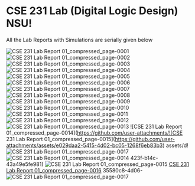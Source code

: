 # CSE 231 Lab (Digital Logic Design) NSU!
All the Lab Reports with Simulations are serially given below 

![CSE 231 Lab Report 01_compressed_page-0001](https://github.com/user-attachments/assets/6f81d56c-8351-4989-8ac5-446792c9d306)
![CSE 231 Lab Report 01_compressed_page-0002](https://github.com/user-attachments/assets/eb6868e4-b72e-430c-ac14-e726bb4658a0)
![CSE 231 Lab Report 01_compressed_page-0003](https://github.com/user-attachments/assets/07367c24-89e6-42da-86be-50d398a637fc)
![CSE 231 Lab Report 01_compressed_page-0004](https://github.com/user-attachments/assets/dfa26139-874c-47ff-b38c-cda4baa15e61)
![CSE 231 Lab Report 01_compressed_page-0005](https://github.com/user-attachments/assets/cd34561b-0a9c-4315-9872-5937b29c7b0d)
![CSE 231 Lab Report 01_compressed_page-0006](https://github.com/user-attachments/assets/fbb2e668-47d8-4a1d-9dbb-a1f9580cae94)
![CSE 231 Lab Report 01_compressed_page-0007](https://github.com/user-attachments/assets/e9126295-b835-49f2-83de-0cebc232e420)
![CSE 231 Lab Report 01_compressed_page-0008](https://github.com/user-attachments/assets/825f3328-0914-4198-b2d2-7b1bc2cb42c0)
![CSE 231 Lab Report 01_compressed_page-0009](https://github.com/user-attachments/assets/97e32452-4191-473e-94d9-9f7fee0587cd)
![CSE 231 Lab Report 01_compressed_page-0010](https://github.com/user-attachments/assets/9d1f6774-e215-4164-82da-3bcdc14b3080)
![CSE 231 Lab Report 01_compressed_page-0011](https://github.com/user-attachments/assets/694b4d6a-9574-43f2-8369-04156b7e3ab8)
![CSE 231 Lab Report 01_compressed_page-0012](https://github.com/user-attachments/assets/5278e72d-e56e-4324-ae25-73906735b872)
![CSE 231 Lab Report 01_compressed_page-0013](https://github.com/user-attachments/assets/9f776549-cea2-4017-bfcb-deb09f9d706e)
![CSE 231 Lab Report 01_compressed_page-0014](https://github.com/user-attachments/![CSE 231 Lab Report 01_compressed_page-0015](https://github.com/user-attachments/assets/e029daa2-5415-4d02-bc05-1268f6eb83b3)
assets/d!![CSE 231 Lab Report 01_compressed_page-0017](https://github.com/user-attachments/assets/9934846e-75e0-47b5-b240-ca71611b1b7a)
![CSE 231 Lab Report 01_compressed_page-0014](https://github.com/user-attachments/assets/b8a35a45-3fac-4617-995f-4e8992c478b5)
423f-b14c-43a49e5fe981)
![CSE 231 Lab Report 01_compressed_page-0015](https://github.com/user-attachments/assets/86265da1-1d46-4fd2-b3ea-7b417d9b8346)
[CSE 231 Lab Report 01_compressed_page-0016](https://github.com/user-attachments/assets/664754f5-70f6-4022-ae93-cfbf8512f932)
35580c8-4d06-![CSE 231 Lab Report 01_compressed_page-0017](https://github.com/user-attachments/assets/9934846e-75e0-47b5-b240-ca71611b1b7a)

